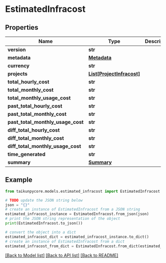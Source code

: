 # EstimatedInfracost


## Properties

Name | Type | Description | Notes
------------ | ------------- | ------------- | -------------
**version** | **str** |  | [optional] 
**metadata** | [**Metadata**](Metadata.md) |  | [optional] 
**currency** | **str** |  | [optional] 
**projects** | [**List[ProjectInfracost]**](ProjectInfracost.md) |  | [optional] 
**total_hourly_cost** | **str** |  | [optional] 
**total_monthly_cost** | **str** |  | [optional] 
**total_monthly_usage_cost** | **str** |  | [optional] 
**past_total_hourly_cost** | **str** |  | [optional] 
**past_total_monthly_cost** | **str** |  | [optional] 
**past_total_monthly_usage_cost** | **str** |  | [optional] 
**diff_total_hourly_cost** | **str** |  | [optional] 
**diff_total_monthly_cost** | **str** |  | [optional] 
**diff_total_monthly_usage_cost** | **str** |  | [optional] 
**time_generated** | **str** |  | [optional] 
**summary** | [**Summary**](Summary.md) |  | [optional] 

## Example

```python
from taikunpycore.models.estimated_infracost import EstimatedInfracost

# TODO update the JSON string below
json = "{}"
# create an instance of EstimatedInfracost from a JSON string
estimated_infracost_instance = EstimatedInfracost.from_json(json)
# print the JSON string representation of the object
print(EstimatedInfracost.to_json())

# convert the object into a dict
estimated_infracost_dict = estimated_infracost_instance.to_dict()
# create an instance of EstimatedInfracost from a dict
estimated_infracost_from_dict = EstimatedInfracost.from_dict(estimated_infracost_dict)
```
[[Back to Model list]](../README.md#documentation-for-models) [[Back to API list]](../README.md#documentation-for-api-endpoints) [[Back to README]](../README.md)


